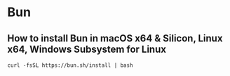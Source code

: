 # Bun

## How to install Bun in macOS x64 & Silicon, Linux x64, Windows Subsystem for Linux

````curl -fsSL https://bun.sh/install | bash````


